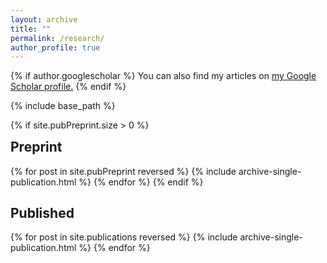 ```yaml
---
layout: archive
title: ""
permalink: /research/
author_profile: true
---
```


{% if author.googlescholar %}
  You can also find my articles on <u><a href="{{author.googlescholar}}">my Google Scholar profile</a>.</u>
{% endif %}

{% include base_path %}

{% if site.pubPreprint.size > 0 %}
   <h2 style="margin-top: 0px;">Preprint</h2>
   {% for post in site.pubPreprint reversed %}
      {% include archive-single-publication.html %}
   {% endfor %}
{% endif %}
<h2 class="h2publication">Published</h2>
{% for post in site.publications reversed %}
  {% include archive-single-publication.html %}
{% endfor %}
